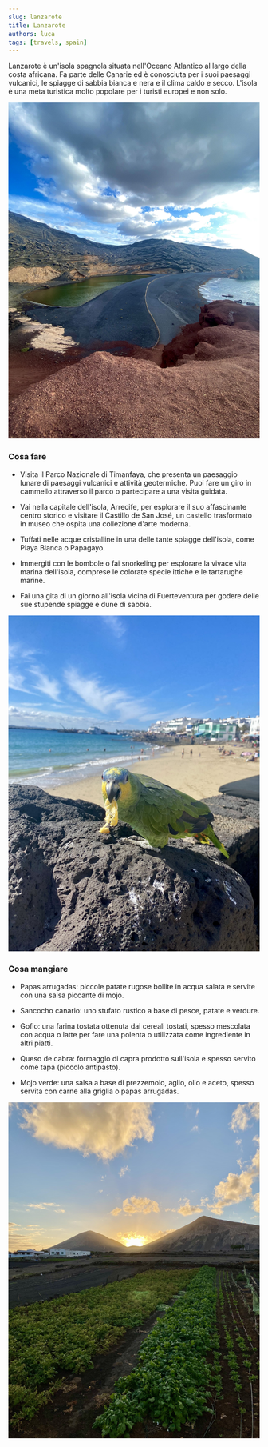 ```yaml
---
slug: lanzarote
title: Lanzarote
authors: luca
tags: [travels, spain]
---
```


Lanzarote è un'isola spagnola situata nell'Oceano Atlantico al largo della costa africana. Fa parte delle Canarie ed è conosciuta per i suoi paesaggi vulcanici, le spiagge di sabbia bianca e nera e il clima caldo e secco. L'isola è una meta turistica molto popolare per i turisti europei e non solo.

<!--truncate-->

![Lanzarote](./main.jpg)

### Cosa fare
- Visita il Parco Nazionale di Timanfaya, che presenta un paesaggio lunare di paesaggi vulcanici e attività geotermiche. Puoi fare un giro in cammello attraverso il parco o partecipare a una visita guidata.

- Vai nella capitale dell'isola, Arrecife, per esplorare il suo affascinante centro storico e visitare il Castillo de San José, un castello trasformato in museo che ospita una collezione d'arte moderna.

- Tuffati nelle acque cristalline in una delle tante spiagge dell'isola, come Playa Blanca o Papagayo.

- Immergiti con le bombole o fai snorkeling per esplorare la vivace vita marina dell'isola, comprese le colorate specie ittiche e le tartarughe marine.

- Fai una gita di un giorno all'isola vicina di Fuerteventura per godere delle sue stupende spiagge e dune di sabbia.

![Pappagallo](./secondary.jpg)

### Cosa mangiare
- Papas arrugadas: piccole patate rugose bollite in acqua salata e servite con una salsa piccante di mojo.

- Sancocho canario: uno stufato rustico a base di pesce, patate e verdure.

- Gofio: una farina tostata ottenuta dai cereali tostati, spesso mescolata con acqua o latte per fare una polenta o utilizzata come ingrediente in altri piatti.

- Queso de cabra: formaggio di capra prodotto sull'isola e spesso servito come tapa (piccolo antipasto).

- Mojo verde: una salsa a base di prezzemolo, aglio, olio e aceto, spesso servita con carne alla griglia o papas arrugadas.

![Tramonto su Lanzarote](./third.jpg)
